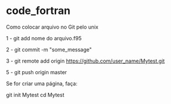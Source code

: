 # code_fortran

Como colocar arquivo no Git pelo unix

1 - git add nome do arquivo.f95

2 - git commit -m "some_message"

3 - git remote add origin https://github.com/user_name/Mytest.git

5 - git push origin master

Se for criar uma página, faça:

git init Mytest
cd Mytest
